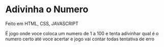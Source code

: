 # Adivinha o Numero
Feito em HTML, CSS, JAVASCRIPT

É jogo onde voce coloca um numero de 1 a 100 e tenta adivinhar qual é o numero certo até voce acertar e jogo vai contar todas tentativa de erro
